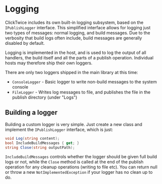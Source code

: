 # Logging

ClickTwice includes its own built-in logging subsystem, based on the `IPublishLogger` interface. This simplified interface allows for logging just two types of messages: normal logging, and build messages. Due to the verbosity that build logs often include, build messages are generally disabled by default.

Logging is implemented in the host, and is used to log the output of all handlers, the build itself and all the parts of a publish operation. Individual hosts may therefore ship their own loggers.

There are only two loggers shipped in the main library at this time: 

- `ConsoleLogger` - Basic logger to write non-build messages to the system console
- `FileLogger` - Writes log messages to file, and publishes the file in the publish directory (under "Logs")

## Building a logger

Building a custom logger is very simple. Just create a new class and implement the `IPublishLogger` interface, which is just:

```csharp
void Log(string content);
bool IncludeBuildMessages { get; }
string Close(string outputPath);
```

`IncludeBuildMessages` controls whether the logger should be given full build logs or not, while the `Close` method is called at the end of the publish operation for any cleanup operations (writing to file etc). You can return null or throw a new `NotImplementedException` if your logger has no clean up to do.